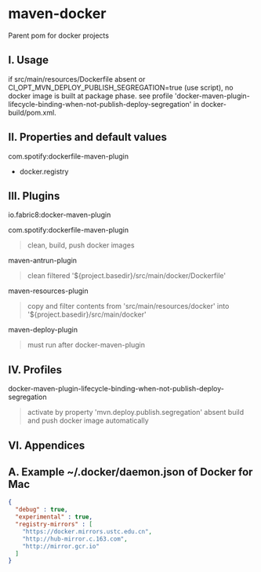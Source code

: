 # maven-docker
Parent pom for docker projects

## I. Usage


if src/main/resources/Dockerfile absent or CI_OPT_MVN_DEPLOY_PUBLISH_SEGREGATION=true (use script),
no docker image is built at package phase.
see profile 'docker-maven-plugin-lifecycle-binding-when-not-publish-deploy-segregation' in docker-build/pom.xml.


## II. Properties and default values

com.spotify:dockerfile-maven-plugin

- docker.registry


## III. Plugins

io.fabric8:docker-maven-plugin

com.spotify:dockerfile-maven-plugin
> clean, build, push docker images

maven-antrun-plugin
> clean filtered '${project.basedir}/src/main/docker/Dockerfile'

maven-resources-plugin
> copy and filter contents from 'src/main/resources/docker' into '${project.basedir}/src/main/docker'

maven-deploy-plugin
> must run after docker-maven-plugin


## IV. Profiles

docker-maven-plugin-lifecycle-binding-when-not-publish-deploy-segregation
> activate by property 'mvn.deploy.publish.segregation' absent
build and push docker image automatically

## VI. Appendices

## A. Example ~/.docker/daemon.json of Docker for Mac
```json
{
  "debug" : true,
  "experimental" : true,
  "registry-mirrors" : [
    "https://docker.mirrors.ustc.edu.cn",
    "http://hub-mirror.c.163.com",
    "http://mirror.gcr.io"
  ]
}
```
